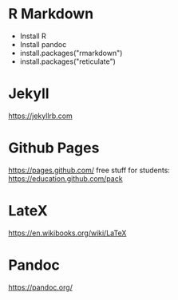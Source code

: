 # R Markdown
* Install R
* Install pandoc
* install.packages("rmarkdown")
* install.packages("reticulate")

# Jekyll
https://jekyllrb.com

# Github Pages
https://pages.github.com/ 
free stuff for students: https://education.github.com/pack

# LateX
https://en.wikibooks.org/wiki/LaTeX

# Pandoc
https://pandoc.org/ 
